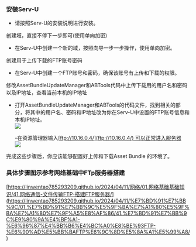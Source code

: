 ### 安装Serv-U
- 请按照Serv-U的安装说明进行安装。

创建域，直接不停下一步即可(使用单向加密)
- 在Serv-U中创建一个新的域，按照向导一步一步操作，使用单向加密。

创建用于上传下载的FTP账号密码
- 在Serv-U中创建一个FTP账号和密码，确保该账号有上传和下载的权限。

修改AssetBundleUpdateManager和ABTools代码中上传下载用的用户名和密码以及IP地址，查看当前本机的IP地址
- 打开AssetBundleUpdateManager和ABTools的代码文件，找到相关的部分，将其中的用户名、密码和IP地址改为你在Serv-U中设置的FTP账号信息和本机IP地址。  
    ![](https://linwentao785293209.github.io/images/%E7%83%AD%E6%9B%B4%E6%96%B0/Unity/ILRuntime/02.ILRuntime%E5%AE%9E%E8%B7%B5%E9%A1%B9%E7%9B%AE/4.Ftp%E6%9C%8D%E5%8A%A1%E5%99%A8%E6%90%AD%E5%BB%BA/1.png)
    
    -在资源管理器输入[ftp://10.16.0.4/](ftp://10.16.0.4/) 可以正常进入服务器  
    ![](https://linwentao785293209.github.io/images/%E7%83%AD%E6%9B%B4%E6%96%B0/Unity/ILRuntime/02.ILRuntime%E5%AE%9E%E8%B7%B5%E9%A1%B9%E7%9B%AE/4.Ftp%E6%9C%8D%E5%8A%A1%E5%99%A8%E6%90%AD%E5%BB%BA/2.png)

完成这些步骤后，你应该能够配置好上传和下载Asset Bundle 的环境了。

### 具体步骤图示参考网络基础中FTp服务器搭建
[https://linwentao785293209.github.io/2024/04/11/网络/01.网络基础基础知识/41.网络通信-文件传输FTP-搭建FTP服务器/](https://linwentao785293209.github.io/2024/04/11/%E7%BD%91%E7%BB%9C/01.%E7%BD%91%E7%BB%9C%E5%9F%BA%E7%A1%80%E5%9F%BA%E7%A1%80%E7%9F%A5%E8%AF%86/41.%E7%BD%91%E7%BB%9C%E9%80%9A%E4%BF%A1-%E6%96%87%E4%BB%B6%E4%BC%A0%E8%BE%93FTP-%E6%90%AD%E5%BB%BAFTP%E6%9C%8D%E5%8A%A1%E5%99%A8/)
